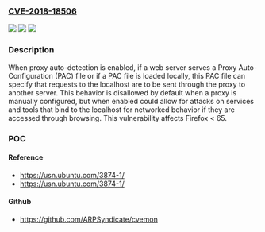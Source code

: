 ### [CVE-2018-18506](https://cve.mitre.org/cgi-bin/cvename.cgi?name=CVE-2018-18506)
![](https://img.shields.io/static/v1?label=Product&message=Firefox&color=blue)
![](https://img.shields.io/static/v1?label=Version&message=%3C%2065%20&color=brighgreen)
![](https://img.shields.io/static/v1?label=Vulnerability&message=Proxy%20Auto-Configuration%20file%20can%20define%20localhost%20access%20to%20be%20proxied&color=brighgreen)

### Description

When proxy auto-detection is enabled, if a web server serves a Proxy Auto-Configuration (PAC) file or if a PAC file is loaded locally, this PAC file can specify that requests to the localhost are to be sent through the proxy to another server. This behavior is disallowed by default when a proxy is manually configured, but when enabled could allow for attacks on services and tools that bind to the localhost for networked behavior if they are accessed through browsing. This vulnerability affects Firefox < 65.

### POC

#### Reference
- https://usn.ubuntu.com/3874-1/
- https://usn.ubuntu.com/3874-1/

#### Github
- https://github.com/ARPSyndicate/cvemon

